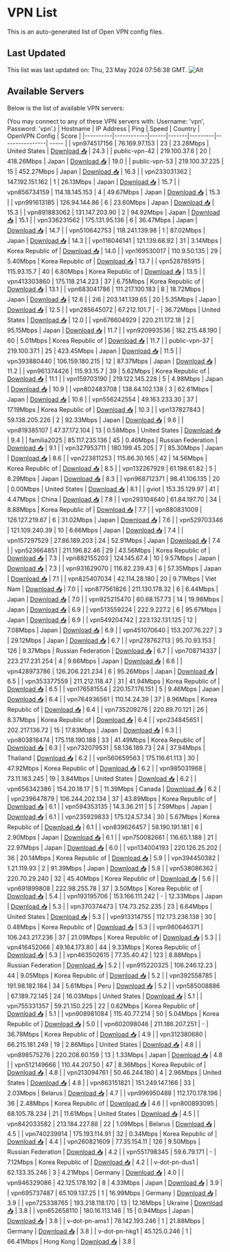 # VPN List

This is an auto-generated list of Open VPN config files.

## Last Updated

This list was last updated on: Thu, 23 May 2024 07:56:38 GMT.
![Alt](https://repobeats.axiom.co/api/embed/186b98318ef1479477931607c1ad7d823f12451f.svg "Repobeats analytics image")

## Available Servers

Below is the list of available VPN servers:

(You may connect to any of these VPN servers with: Username: 'vpn', Password: 'vpn'.)
| Hostname | IP Address | Ping | Speed | Country | OpenVPN Config | Score |
|----------|------------|------|-------|---------|----------------| ----- |
| vpn974517156 | 76.169.97.153 | 23 | 23.28Mbps | United States | [Download 📥](./configs/server_0_US.ovpn) | 24.3 |
| public-vpn-42 | 219.100.37.6 | 20 | 418.26Mbps | Japan | [Download 📥](./configs/server_1_JP.ovpn) | 19.0 |
| public-vpn-53 | 219.100.37.225 | 15 | 452.27Mbps | Japan | [Download 📥](./configs/server_2_JP.ovpn) | 16.3 |
| vpn233031362 | 147.192.151.162 | 1 | 26.13Mbps | Japan | [Download 📥](./configs/server_3_JP.ovpn) | 15.7 |
| vpn856734159 | 114.18.145.153 | 4 | 49.67Mbps | Japan | [Download 📥](./configs/server_4_JP.ovpn) | 15.3 |
| vpn991613185 | 126.94.144.86 | 6 | 23.60Mbps | Japan | [Download 📥](./configs/server_5_JP.ovpn) | 15.3 |
| vpn891883062 | 131.147.203.90 | 2 | 94.92Mbps | Japan | [Download 📥](./configs/server_6_JP.ovpn) | 15.1 |
| vpn336231562 | 175.131.95.136 | 6 | 36.47Mbps | Japan | [Download 📥](./configs/server_7_JP.ovpn) | 14.7 |
| vpn510642753 | 118.241.139.98 | 1 | 87.02Mbps | Japan | [Download 📥](./configs/server_8_JP.ovpn) | 14.3 |
| vpn116046141 | 121.139.68.92 | 31 | 3.14Mbps | Korea Republic of | [Download 📥](./configs/server_9_KR.ovpn) | 14.0 |
| vpn169530017 | 110.9.50.135 | 29 | 5.40Mbps | Korea Republic of | [Download 📥](./configs/server_10_KR.ovpn) | 13.7 |
| vpn528785915 | 115.93.15.7 | 40 | 6.80Mbps | Korea Republic of | [Download 📥](./configs/server_11_KR.ovpn) | 13.5 |
| vpn413303860 | 175.118.214.223 | 37 | 6.75Mbps | Korea Republic of | [Download 📥](./configs/server_12_KR.ovpn) | 13.1 |
| vpn683041786 | 111.217.100.183 | 8 | 18.72Mbps | Japan | [Download 📥](./configs/server_13_JP.ovpn) | 12.6 |
| 2i6 | 203.141.139.65 | 20 | 5.35Mbps | Japan | [Download 📥](./configs/server_14_JP.ovpn) | 12.5 |
| vpn285645072 | 67.212.101.7 | - | 36.72Mbps | United States | [Download 📥](./configs/server_15_US.ovpn) | 12.0 |
| vpn676604929 | 220.211.172.18 | 2 | 95.15Mbps | Japan | [Download 📥](./configs/server_16_JP.ovpn) | 11.7 |
| vpn920993536 | 182.215.48.190 | 60 | 5.01Mbps | Korea Republic of | [Download 📥](./configs/server_17_KR.ovpn) | 11.7 |
| public-vpn-37 | 219.100.37.1 | 25 | 423.45Mbps | Japan | [Download 📥](./configs/server_18_JP.ovpn) | 11.5 |
| vpn393880440 | 106.159.180.215 | 12 | 87.37Mbps | Japan | [Download 📥](./configs/server_19_JP.ovpn) | 11.2 |
| vpn961374426 | 115.93.15.7 | 39 | 5.62Mbps | Korea Republic of | [Download 📥](./configs/server_20_KR.ovpn) | 11.1 |
| vpn159703190 | 219.122.145.228 | 5 | 4.98Mbps | Japan | [Download 📥](./configs/server_21_JP.ovpn) | 10.9 |
| vpn802483708 | 138.64.102.138 | 3 | 62.61Mbps | Japan | [Download 📥](./configs/server_22_JP.ovpn) | 10.6 |
| vpn556242554 | 49.163.233.30 | 37 | 17.19Mbps | Korea Republic of | [Download 📥](./configs/server_23_KR.ovpn) | 10.3 |
| vpn137827843 | 59.138.205.226 | 2 | 92.33Mbps | Japan | [Download 📥](./configs/server_24_JP.ovpn) | 9.6 |
| vpn819385107 | 47.37.172.104 | 13 | 0.58Mbps | United States | [Download 📥](./configs/server_25_US.ovpn) | 9.4 |
| familia2025 | 85.117.235.136 | 45 | 0.46Mbps | Russian Federation | [Download 📥](./configs/server_26_RU.ovpn) | 9.1 |
| vpn327953711 | 180.199.45.205 | 7 | 85.30Mbps | Japan | [Download 📥](./configs/server_27_JP.ovpn) | 8.6 |
| vpn223811253 | 115.86.30.165 | 42 | 14.56Mbps | Korea Republic of | [Download 📥](./configs/server_28_KR.ovpn) | 8.5 |
| vpn132267929 | 61.198.61.82 | 5 | 8.29Mbps | Japan | [Download 📥](./configs/server_29_JP.ovpn) | 8.3 |
| vpn968712371 | 98.41.106.135 | 20 | 0.00Mbps | United States | [Download 📥](./configs/server_30_US.ovpn) | 8.1 |
| gviot | 153.35.129.97 | 41 | 4.47Mbps | China | [Download 📥](./configs/server_31_CN.ovpn) | 7.8 |
| vpn293104640 | 61.84.197.70 | 34 | 8.88Mbps | Korea Republic of | [Download 📥](./configs/server_32_KR.ovpn) | 7.7 |
| vpn880831009 | 126.127.219.67 | 6 | 31.02Mbps | Japan | [Download 📥](./configs/server_33_JP.ovpn) | 7.6 |
| vpn529703346 | 121.109.240.39 | 10 | 6.66Mbps | Japan | [Download 📥](./configs/server_34_JP.ovpn) | 7.4 |
| vpn157297529 | 27.86.189.203 | 24 | 52.91Mbps | Japan | [Download 📥](./configs/server_35_JP.ovpn) | 7.4 |
| vpn523664851 | 211.196.82.46 | 29 | 43.56Mbps | Korea Republic of | [Download 📥](./configs/server_36_KR.ovpn) | 7.3 |
| vpn882155203 | 124.145.67.4 | 10 | 9.57Mbps | Japan | [Download 📥](./configs/server_37_JP.ovpn) | 7.3 |
| vpn931629070 | 116.82.239.43 | 6 | 57.35Mbps | Japan | [Download 📥](./configs/server_38_JP.ovpn) | 7.1 |
| vpn825407034 | 42.114.28.180 | 20 | 9.71Mbps | Viet Nam | [Download 📥](./configs/server_39_VN.ovpn) | 7.0 |
| vpn877561826 | 211.130.178.32 | 6 | 6.44Mbps | Japan | [Download 📥](./configs/server_40_JP.ovpn) | 7.0 |
| vpn925215470 | 60.68.157.73 | 14 | 19.98Mbps | Japan | [Download 📥](./configs/server_41_JP.ovpn) | 6.9 |
| vpn513559224 | 222.9.227.2 | 6 | 95.67Mbps | Japan | [Download 📥](./configs/server_42_JP.ovpn) | 6.9 |
| vpn549204742 | 223.132.131.125 | 12 | 7.08Mbps | Japan | [Download 📥](./configs/server_43_JP.ovpn) | 6.9 |
| vpn451070640 | 153.207.76.227 | 3 | 29.12Mbps | Japan | [Download 📥](./configs/server_44_JP.ovpn) | 6.7 |
| vpn278762713 | 95.70.93.153 | 126 | 9.37Mbps | Russian Federation | [Download 📥](./configs/server_45_RU.ovpn) | 6.7 |
| vpn708714337 | 223.217.231.254 | 4 | 9.66Mbps | Japan | [Download 📥](./configs/server_46_JP.ovpn) | 6.6 |
| vpn428973786 | 126.206.221.234 | 6 | 95.26Mbps | Japan | [Download 📥](./configs/server_47_JP.ovpn) | 6.5 |
| vpn353377559 | 211.212.118.47 | 31 | 41.94Mbps | Korea Republic of | [Download 📥](./configs/server_48_KR.ovpn) | 6.5 |
| vpn176581554 | 220.157.176.151 | 5 | 9.46Mbps | Japan | [Download 📥](./configs/server_49_JP.ovpn) | 6.4 |
| vpn764936561 | 110.14.24.39 | 37 | 8.96Mbps | Korea Republic of | [Download 📥](./configs/server_50_KR.ovpn) | 6.4 |
| vpn735209276 | 220.89.70.121 | 26 | 8.37Mbps | Korea Republic of | [Download 📥](./configs/server_51_KR.ovpn) | 6.4 |
| vpn234845651 | 202.217.136.72 | 15 | 17.83Mbps | Japan | [Download 📥](./configs/server_52_JP.ovpn) | 6.3 |
| vpn803818474 | 175.118.190.188 | 33 | 41.49Mbps | Korea Republic of | [Download 📥](./configs/server_53_KR.ovpn) | 6.3 |
| vpn732079531 | 58.136.189.73 | 24 | 37.94Mbps | Thailand | [Download 📥](./configs/server_54_TH.ovpn) | 6.2 |
| vpn560659563 | 175.116.61.113 | 30 | 47.92Mbps | Korea Republic of | [Download 📥](./configs/server_55_KR.ovpn) | 6.2 |
| vpn985031968 | 73.11.163.245 | 19 | 3.84Mbps | United States | [Download 📥](./configs/server_56_US.ovpn) | 6.2 |
| vpn656342386 | 154.20.18.17 | 5 | 11.39Mbps | Canada | [Download 📥](./configs/server_57_CA.ovpn) | 6.2 |
| vpn239647879 | 106.244.202.134 | 37 | 43.89Mbps | Korea Republic of | [Download 📥](./configs/server_58_KR.ovpn) | 6.1 |
| vpn594353135 | 14.3.36.211 | 5 | 7.59Mbps | Japan | [Download 📥](./configs/server_59_JP.ovpn) | 6.1 |
| vpn235929833 | 175.124.57.34 | 30 | 5.67Mbps | Korea Republic of | [Download 📥](./configs/server_60_KR.ovpn) | 6.1 |
| vpn839626457 | 58.190.191.181 | 6 | 2.90Mbps | Japan | [Download 📥](./configs/server_61_JP.ovpn) | 6.1 |
| vpn750082661 | 116.65.1.188 | 21 | 22.97Mbps | Japan | [Download 📥](./configs/server_62_JP.ovpn) | 6.0 |
| vpn134004193 | 220.126.25.202 | 36 | 20.14Mbps | Korea Republic of | [Download 📥](./configs/server_63_KR.ovpn) | 5.9 |
| vpn394450382 | 1.21.119.93 | 2 | 91.39Mbps | Japan | [Download 📥](./configs/server_64_JP.ovpn) | 5.8 |
| vpn538086362 | 220.70.29.240 | 32 | 45.40Mbps | Korea Republic of | [Download 📥](./configs/server_65_KR.ovpn) | 5.6 |
| vpn691899808 | 222.98.255.78 | 37 | 3.50Mbps | Korea Republic of | [Download 📥](./configs/server_66_KR.ovpn) | 5.4 |
| vpn193195706 | 153.166.111.242 | - | 12.33Mbps | Japan | [Download 📥](./configs/server_67_JP.ovpn) | 5.3 |
| vpn370374473 | 174.73.252.235 | 23 | 6.64Mbps | United States | [Download 📥](./configs/server_68_US.ovpn) | 5.3 |
| vpn913314755 | 112.173.236.138 | 30 | 0.48Mbps | Korea Republic of | [Download 📥](./configs/server_69_KR.ovpn) | 5.3 |
| vpn980646371 | 106.243.217.236 | 37 | 21.09Mbps | Korea Republic of | [Download 📥](./configs/server_70_KR.ovpn) | 5.3 |
| vpn416452066 | 49.164.173.80 | 44 | 9.33Mbps | Korea Republic of | [Download 📥](./configs/server_71_KR.ovpn) | 5.3 |
| vpn463502615 | 77.35.40.42 | 123 | 8.88Mbps | Russian Federation | [Download 📥](./configs/server_72_RU.ovpn) | 5.2 |
| vpn915220325 | 106.246.12.23 | 44 | 9.05Mbps | Korea Republic of | [Download 📥](./configs/server_73_KR.ovpn) | 5.2 |
| vpn392558785 | 191.98.182.184 | 34 | 5.61Mbps | Peru | [Download 📥](./configs/server_74_PE.ovpn) | 5.2 |
| vpn585008886 | 67.189.72.145 | 24 | 16.03Mbps | United States | [Download 📥](./configs/server_75_US.ovpn) | 5.1 |
| vpn755331357 | 59.21.150.225 | 22 | 0.62Mbps | Korea Republic of | [Download 📥](./configs/server_76_KR.ovpn) | 5.1 |
| vpn908981084 | 115.40.77.214 | 50 | 5.04Mbps | Korea Republic of | [Download 📥](./configs/server_77_KR.ovpn) | 5.0 |
| vpn602098046 | 211.186.207.251 | - | 36.78Mbps | Korea Republic of | [Download 📥](./configs/server_78_KR.ovpn) | 4.9 |
| vpn312380680 | 66.215.181.249 | 19 | 2.86Mbps | United States | [Download 📥](./configs/server_79_US.ovpn) | 4.8 |
| vpn898575276 | 220.208.60.159 | 13 | 1.33Mbps | Japan | [Download 📥](./configs/server_80_JP.ovpn) | 4.8 |
| vpn512149666 | 110.44.207.50 | 47 | 8.36Mbps | Korea Republic of | [Download 📥](./configs/server_81_KR.ovpn) | 4.8 |
| vpn213094761 | 50.46.244.180 | 4 | 2.96Mbps | United States | [Download 📥](./configs/server_82_US.ovpn) | 4.8 |
| vpn863151821 | 151.249.147.166 | 33 | 2.03Mbps | Belarus | [Download 📥](./configs/server_83_BY.ovpn) | 4.7 |
| vpn996950488 | 112.170.178.196 | 36 | 2.48Mbps | Korea Republic of | [Download 📥](./configs/server_84_KR.ovpn) | 4.6 |
| vpn800893095 | 68.105.78.234 | 21 | 11.61Mbps | United States | [Download 📥](./configs/server_85_US.ovpn) | 4.5 |
| vpn842033582 | 213.184.227.88 | 22 | 1.09Mbps | Belarus | [Download 📥](./configs/server_86_BY.ovpn) | 4.5 |
| vpn740239914 | 175.193.114.91 | 32 | 0.34Mbps | Korea Republic of | [Download 📥](./configs/server_87_KR.ovpn) | 4.4 |
| vpn260821609 | 77.35.154.11 | 126 | 9.50Mbps | Russian Federation | [Download 📥](./configs/server_88_RU.ovpn) | 4.2 |
| vpn551798345 | 59.6.79.171 | - | 7.12Mbps | Korea Republic of | [Download 📥](./configs/server_89_KR.ovpn) | 4.2 |
| v-dot-pn-dus1 | 62.133.35.246 | 3 | 4.21Mbps | Germany | [Download 📥](./configs/server_90_DE.ovpn) | 4.0 |
| vpn946329086 | 42.125.178.192 | 8 | 4.33Mbps | Japan | [Download 📥](./configs/server_91_JP.ovpn) | 3.9 |
| vpn695737487 | 65.109.137.25 | 1 | 16.99Mbps | Germany | [Download 📥](./configs/server_92_DE.ovpn) | 3.9 |
| vpn725338765 | 193.218.118.170 | 13 | 12.16Mbps | Ukraine | [Download 📥](./configs/server_93_UA.ovpn) | 3.8 |
| vpn652658110 | 180.16.113.146 | 15 | 0.94Mbps | Japan | [Download 📥](./configs/server_94_JP.ovpn) | 3.8 |
| v-dot-pn-ams1 | 78.142.193.246 | 1 | 21.88Mbps | Germany | [Download 📥](./configs/server_95_DE.ovpn) | 3.8 |
| v-dot-pn-hkg1 | 45.125.0.246 | 1 | 66.41Mbps | Hong Kong | [Download 📥](./configs/server_96_HK.ovpn) | 3.8 |

